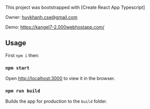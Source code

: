 This project was bootstrapped with [Create React App Typescript]

Owner: huykhanh.cse@gmail.com

Demo: https://kangel7-2.000webhostapp.com/

## Usage

First `npm i` then:

### `npm start`

Open [http://localhost:3000](http://localhost:3000) to view it in the browser.

### `npm run build`

Builds the app for production to the `build` folder.
